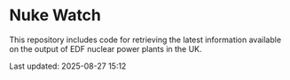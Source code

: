 # Nuke Watch

This repository includes code for retrieving the latest information available on the output of EDF nuclear power plants in the UK.

Last updated: 2025-08-27 15:12
